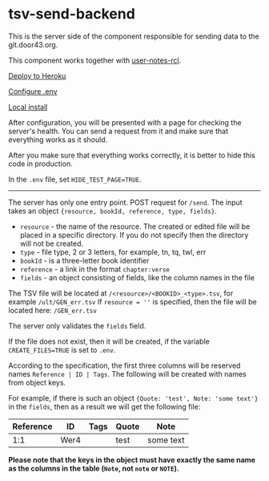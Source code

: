 # tsv-send-backend

This is the server side of the component responsible for sending data to the git.door43.org.

This component works together with [user-notes-rcl](https://github.com/texttree/user-notes-rcl).

[Deploy to Heroku](./Heroku.md)

[Configure .env](./Dotenv.md)

[Local install](./Local.md)

After configuration, you will be presented with a page for checking the server's health.
You can send a request from it and make sure that everything works as it should.

After you make sure that everything works correctly, it is better to hide this code in production.

In the `.env` file, set `HIDE_TEST_PAGE=TRUE`.

---
The server has only one entry point. POST request for `/send`.
The input takes an object `{resource, bookId, reference, type, fields}`.
 - `resource` - the name of the resource. The created or edited file will be placed in a specific directory. If you do not specify then the directory will not be created.
  - `type` - file type, 2 or 3 letters, for example, tn, tq, twl, err
 - `bookId` - is a three-letter book identifier
 - `reference` - a link in the format `chapter:verse`
 - `fields` - an object consisting of fields, like the column names in the file

The TSV file will be located at `/<resource>/<BOOKID>_<type>.tsv`, for example `/ult/GEN_err.tsv`
If `resource = ''` is specified, then the file will be located here: `/GEN_err.tsv`

The server only validates the `fields` field.

If the file does not exist, then it will be created, if the variable `CREATE_FILES=TRUE` is set to `.env`.

According to the specification, the first three columns will be reserved names `Reference | ID | Tags`. The following will be created with names from object keys.

For example, if there is such an object `{Quote: 'test', Note: 'some text'}` in the `fields`, then as a result we will get the following file:

Reference | ID   | Tags | Quote | Note
--------- | --   | ---- | ----- | ----
1:1       | Wer4 |      | test  | some text

**Please note that the keys in the object must have exactly the same name as the columns in the table (`Note`, not `note` or `NOTE`).**
